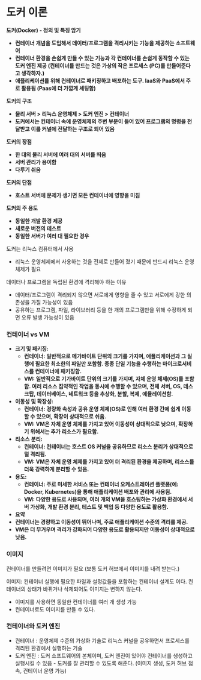 # 도커 이론


**도커(Docker) - 정의 및 특징 암기**

- **컨테이너 개념을 도입해서 데이터/프로그램을 격리시키는 기능을 제공하는 소프트웨어**
- **컨테이너 환경을 손쉽게 만들 수 있는 기능과 각 컨테이너를 손쉽게 동작할 수 있는 도커 엔진 제공 (컨테이너를 만드는 것은 가상의 작은 프로세스 (PC)를 만들어준다고 생각하자.)**
- **애플리케이션를 위해 컨테이너로 패키징하고 배포하는 도구. IaaS와 PaaS에서 주로 활용됨 (Paas에 더 가깝게 세팅함)**

**도커의 구조**

- **물리 서버 > 리눅스 운영체제 > 도커 엔진 > 컨테이너**
- **도커에서는 컨테이너 속에 운영체제의 주변 부분이 들어 있어 프로그램의 명령을 전달받고 이를 커널에 전달하는 구조로 되어 있음**

**도커의 장점**

- **한 대의 물리 서버에 여러 대의 서버를 띄움**
- **서버 관리가 용이함**
- **다루기 쉬움**

**도커의 단점**

- **호스트 서버에 문제가 생기면 모든 컨테이너에 영향을 미침**

**도커의 주 용도**

- **동일한 개발 환경 제공**
- **새로운 버전의 테스트**
- **동일한 서버가 여러 대 필요한 경우**

도커는 리눅스 컴퓨터에서 사용

- 리눅스 운영체제에서 사용하는 것을 전제로 만들어 졌기 때문에 반드시 리눅스 운영체제가 필요

데이터나 프로그램을 독립된 환경에 격리해야 하는 이유

- 데이터/프로그램이 격리되지 않으면 서로에게 영향을 줄 수 있고 서로에게 강한 의존성을 가질 가능성이 있음
- 공유하는 프로그램, 파일, 라이브러리 등을 한 개의 프로그램만을 위해 수정하게 되면 오류 발생 가능성이 있음

### 컨테이너 vs VM

- **크기 및 패키징:**
    - **컨테이너: 일반적으로 메가바이트 단위의 크기를 가지며, 애플리케이션과 그 실행에 필요한 최소한의 파일만 포함함. 종종 단일 기능을 수행하는 마이크로서비스를 컨테이너에 패키징함.**
    - **VM: 일반적으로 기가바이트 단위의 크기를 가지며, 자체 운영 체제(OS)를 포함함. 여러 리소스 집약적인 작업을 동시에 수행할 수 있으며, 전체 서버, OS, 데스크탑, 데이터베이스, 네트워크 등을 추상화, 분할, 복제, 에뮬레이션함.**
- **이동성 및 확장성:**
    - **컨테이너: 경량화 속성과 공유 운영 체제(OS)로 인해 여러 환경 간에 쉽게 이동할 수 있으며, 확장이 상대적으로 쉬움.**
    - **VM: VM은 자체 운영 체제를 가지고 있어 이동성이 상대적으로 낮으며, 확장하기 위해서는 추가 리소스가 필요함.**
- **리소스 분리:**
    - **컨테이너: 컨테이너는 호스트 OS 커널을 공유하므로 리소스 분리가 상대적으로 덜 격리됨.**
    - **VM: VM은 자체 운영 체제를 가지고 있어 더 격리된 환경을 제공하며, 리소스를 더욱 강력하게 분리할 수 있음.**
- **용도:**
    - **컨테이너: 주로 미세한 서비스 또는 컨테이너 오케스트레이션 플랫폼(예: Docker, Kubernetes)을 통해 애플리케이션 배포와 관리에 사용됨.**
    - **VM: 다양한 용도로 사용되며, 여러 개의 VM을 호스팅하는 가상화 환경에서 서버 가상화, 개발 환경 분리, 테스트 및 백업 등 다양한 용도로 활용함.**
- **요약**
- **컨테이너는 경량하고 이동성이 뛰어나며, 주로 애플리케이션 수준의 격리를 제공.**
- **VM은 더 무거우며 격리가 강화되어 다양한 용도로 활용되지만 이동성이 상대적으로 낮음.**

### 이미지

컨테이너를 만들려면 이미지가 필요 (보통 도커 허브에서 이미지를 내려 받는다.)

이미지: 컨테이너 실행에 필요한 파일과 설정값들을 포함하는 컨테이너 설계도 이다. 컨테이너의 상태가 바뀌거나 삭제되어도 이미지는 변하지 않는다.

- 이미지를 사용하면 동일한 컨테이너를 여러 개 생성 가능
- 컨테이너로도 이미지를 만들 수 있다.

### **컨테이너와 도커 엔진**

- 컨테이너 : 운영체제 수준의 가상화 기술로 리눅스 커널을 공유하면서 프로세스를 격리된 환경에서 실행하는 기술
- 도커 엔진 : 도커 소프트웨어의 본체이며, 도커 엔진이 있어야 컨테이너를 생성하고 실행시킬 수 있음 - 도커를 잘 관리할 수 있도록 해준다. (이미지 생성, 도커 허브 접속, 컨테이너 운영 가능)